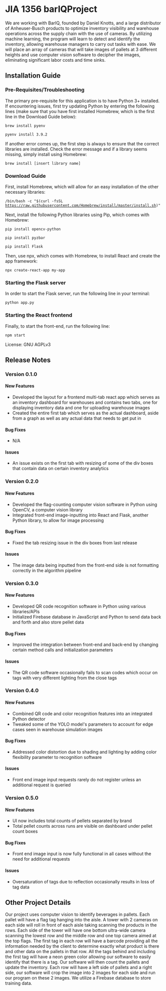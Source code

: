 # JIA 1356 barIQProject
We are working with BarIQ, founded by Daniel Knotts, and a large distributor of Anheuser-Busch products to optimize inventory visibility and warehouse operations across the supply chain with the use of cameras. By utilizing machine learning, the program will learn to detect and identify the inventory, allowing warehouse managers to carry out tasks with ease. We will place an array of cameras that will take images of pallets at 3 different heights and use computer vision software to decipher the images, eliminating significant labor costs and time sinks. 

## Installation Guide
### Pre-Requisites/Troubleshooting
The primary pre-requisite for this application is to have Python 3+ installed. If encountering issues, first try updating Python by entering the following lines (make sure that you have first installed Homebrew, which is the first line in the Download Guide below):

  <code>brew install pyenv</code>
  
  <code>pyenv install 3.9.2</code>
  
If another error comes up, the first step is always to ensure that the correct libraries are installed. Check the error message and if a library seems missing, simply install using Homebrew:

  <code>brew install [insert library name]</code>

### Download Guide
First, install Homebrew, which will allow for an easy installation of the other necessary libraries:

  <code>/bin/bash -c "$(curl -fsSL https://raw.githubusercontent.com/Homebrew/install/master/install.sh)"</code>
  
Next, install the following Python libraries using Pip, which comes with Homebrew:
  
  <code>pip install opencv-python</code>
  
  <code>pip install pyzbar</code>
  
  <code>pip install Flask</code>
  
Then, use npx, which comes with Homebrew, to install React and create the app framework:
  
  <code>npx create-react-app my-app</code>
 
### Starting the Flask server

In order to start the Flask server, run the following line in your terminal:

  <code>python app.py</code>
  
### Starting the React frontend

Finally, to start the front-end, run the following line:

  <code>npm start</code>
  
  

License: GNU AGPLv3
## Release Notes
### Version 0.1.0
#### New Features
- Developed the layout for a frontend multi-tab react app which serves as an inventory dashboard for warehouses and contains two tabs, one for displaying inventory data and one for uploading warehouse images 
- Created the entire first tab which serves as the actual dashboard, aside from a graph as well as any actual data that needs to get put in
#### Bug Fixes
- N/A
#### Issues
- An issue exists on the first tab with resizing of some of the div boxes that contain data on certain inventory analytics

### Version 0.2.0
#### New Features
- Developed the flag-counting computer vision software in Python using OpenCV, a computer vision library 
- Integrated front-end image-inputting into React and Flask, another Python library, to allow for image processing
#### Bug Fixes
- Fixed the tab resizing issue in the div boxes from last release
#### Issues
- The image data being inputted from the front-end side is not formatting correctly in the algorithm pipeline

### Version 0.3.0
#### New Features
- Developed QR code recognition software in Python using various libraries/APIs
- Initialized Firebase database in JavaScript and Python to send data back and forth and also store pellet data
#### Bug Fixes
- Improved the integration between front-end and back-end by changing certain method calls and initialization parameters
#### Issues
- The QR code software occasionally fails to scan codes which occur on tags with very different lighting from the close tags

### Version 0.4.0
#### New Features
- Combined QR code and color recognition features into an integrated Python detector
- Tweaked some of the YOLO model's parameters to account for edge cases seen in warehouse simulation images
#### Bug Fixes
- Addressed color distortion due to shading and lighting by adding color flexibility parameter to recognition software
#### Issues
- Front end image input requests rarely do not register unless an additional request is queried

### Version 0.5.0
#### New Features
- UI now includes total counts of pellets separated by brand
- Total pellet counts across runs are visible on dashboard under pellet count boxes
#### Bug Fixes
- Front end image input is now fully functional in all cases without the need for additional requests
#### Issues
- Oversaturation of tags due to reflection occasionally results in loss of tag data

## Other Project Details
Our project uses computer vision to identify beverages in pallets. Each pallet will have a flag tag hanging into the aisle. A tower with 2 cameras on each side will roll in front of each aisle taking scanning the products in the rows. Each side of the tower will have one bottom ultra-wide camera scanning the lowest row and the middle row and one top camera aimed at the top flags. The first tag in each row will have a barcode providing all the information needed by the client to determine exactly what product is there and other data on the pallets in that row. All the tags behind and including the first tag will have a neon green color allowing our software to easily identify that there is a tag. Our software will then count the pallets and update the inventory. Each row will have a left side of pallets and a right side, our software will crop the image into 2 images for each side and run our program on these 2 images. We utilize a Firebase database to store training data.
